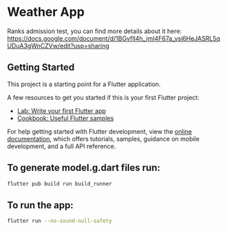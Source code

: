 # Weather App

Ranks admission test, you can find more details about it here: https://docs.google.com/document/d/1BGvflI4h_jmI4F67a_ysi6HeJASRL5qUDuA3gWnCZVw/edit?usp=sharing

## Getting Started

This project is a starting point for a Flutter application.

A few resources to get you started if this is your first Flutter project:

- [Lab: Write your first Flutter app](https://docs.flutter.dev/get-started/codelab)
- [Cookbook: Useful Flutter samples](https://docs.flutter.dev/cookbook)

For help getting started with Flutter development, view the
[online documentation](https://docs.flutter.dev/), which offers tutorials,
samples, guidance on mobile development, and a full API reference.

## To generate model.g.dart files run:
```bash
flutter pub build run build_runner     
```

## To run the app:
```bash
flutter run --no-sound-null-safety                     
```
